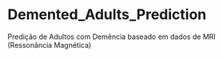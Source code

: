 # Demented_Adults_Prediction
Predição de Adultos com Demência baseado em dados de MRI (Ressonância Magnética)
